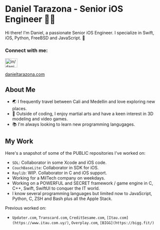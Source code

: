# Daniel Tarazona - Senior iOS Engineer 👨‍💻

Hi there! I'm Daniel, a passionate Senior iOS Engineer. I specialize in Swift, iOS, Python, FreeBSD and JavaScript. 🚀

<h3 align="left">Connect with me:</h3>
<p align="left">
<a href="https://www.linkedin.com/in/danieltarazona" target="blank"><img align="center" src="https://raw.githubusercontent.com/rahuldkjain/github-profile-readme-generator/master/src/images/icons/Social/linked-in-alt.svg" alt="in/danieltarazona" height="30" width="40" /></a>
</p>
<a href="https://danieltarazona.com" target="blank">danieltarazona.com</a>

## About Me

- 🌏 I frequently travel between Cali and Medellin and love exploring new places.
- 💪 Outside of coding, I enjoy martial arts and have a keen interest in 3D modeling and video games.
- 📚 I'm always looking to learn new programming langugages.

## My Work

Here's a snapshot of some of the PUBLIC repositories I've worked on:

- `SDL`: Collaborator in some Xcode and iOS code.
- `CouchBaseLite`: Collaborator in SDK for iOS.
- `Raylib`: WIP. Collaborator in C and iOS support.
- Working for a MilTech company on weekdays.
- Working on a POWERFUL and SECRET framework / game engine in C, C++, Swift, SwiftUI to conquer the IT world.
- I know several programming languages but limited now to JavaScript, Python, C, ZSH and Bash plus all the Apple Stack.

Previous worked on:
- `Updater.com`, `Transcard.com`, `CreditSesame.com`, `[Itau.com](https://www.itau.com.uy/)`, `Overplay.com`, `[BIGG](https://bigg.fit/)`


